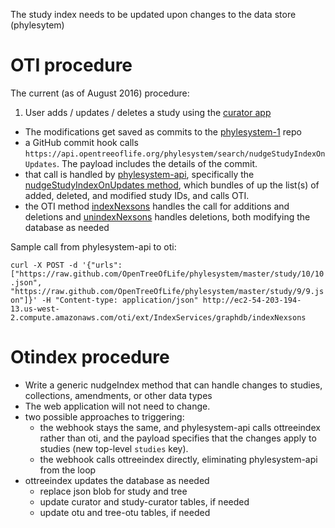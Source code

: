The study index needs to be updated upon changes to the data store (phylesytem)

# OTI procedure

The current (as of August 2016) procedure:

1. User adds / updates / deletes a study using the [curator app](https://tree.opentreeoflife.org/curator)
* The modifications get saved as commits to the [phylesystem-1](https://github.com/OpenTreeOfLife/phylesystem-1) repo
* a GitHub commit hook calls `https://api.opentreeoflife.org/phylesystem/search/nudgeStudyIndexOnUpdates`. The payload includes the details of the commit.
* that call is handled by [phylesystem-api](https://github.com/OpenTreeOfLife/phylesystem-api), specifically the [nudgeStudyIndexOnUpdates method](https://github.com/OpenTreeOfLife/phylesystem-api/blob/56a0f3d531fb3e99a25f2cf4db65aad460d77806/controllers/search.py#L49), which bundles of up the list(s) of added, deleted, and modified study IDs, and calls OTI.
* the OTI method [indexNexsons](https://github.com/OpenTreeOfLife/oti/blob/c4c83101edef0748b72af90e6ef20e76fab5d8eb/src/main/java/org/opentree/oti/plugins/IndexServices.java#L87) handles the call for additions and deletions and [unindexNexsons](https://github.com/OpenTreeOfLife/oti/blob/c4c83101edef0748b72af90e6ef20e76fab5d8eb/src/main/java/org/opentree/oti/plugins/IndexServices.java#L133) handles deletions, both modifying the database as needed

Sample call from phylesystem-api to oti:

`curl -X POST -d '{"urls": ["https://raw.github.com/OpenTreeOfLife/phylesystem/master/study/10/10.json", "https://raw.github.com/OpenTreeOfLife/phylesystem/master/study/9/9.json"]}' -H "Content-type: application/json" http://ec2-54-203-194-13.us-west-2.compute.amazonaws.com/oti/ext/IndexServices/graphdb/indexNexsons`

# Otindex procedure

* Write a generic nudgeIndex method that can handle changes to studies, collections, amendments, or other data types
* The web application will not need to change.
* two possible approaches to triggering:
  * the webhook stays the same, and phylesystem-api calls ottreeindex rather than oti, and the payload specifies that the changes apply to studies (new top-level `studies` key).
  * the webhook calls ottreeindex directly, eliminating phylesystem-api from the loop
* ottreeindex updates the database as needed
  * replace json blob for study and tree
  * update curator and study-curator tables, if needed
  * update otu and tree-otu tables, if needed
